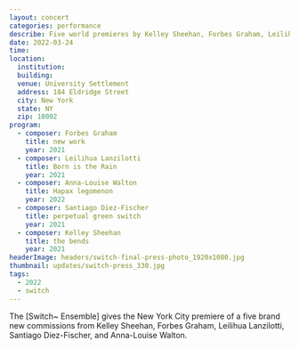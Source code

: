 ```yaml
---
layout: concert
categories: performance
describe: Five world premieres by Kelley Sheehan, Forbes Graham, Leilihua Lanzilotti, Santiago Diez-Fischer, and Anna-Louise Walton.
date: 2022-03-24
time:
location:
  institution:
  building:
  venue: University Settlement
  address: 184 Eldridge Street
  city: New York
  state: NY
  zip: 10002
program:
  - composer: Forbes Graham
    title: new work
    year: 2021
  - composer: Leilihua Lanzilotti
    title: Born is the Rain
    year: 2021
  - composer: Anna-Louise Walton
    title: Hapax legomenon
    year: 2022
  - composer: Santiago Diez-Fischer
    title: perpetual green switch
    year: 2021
  - composer: Kelley Sheehan
    title: the bends
    year: 2021
headerImage: headers/switch-final-press-photo_1920x1080.jpg
thumbnail: updates/switch-press_330.jpg
tags:
  - 2022
  - switch
---
```


The [Switch~ Ensemble] gives the New York City premiere of a five brand new commissions from Kelley Sheehan, Forbes Graham, Leilihua Lanzilotti, Santiago Diez-Fischer, and Anna-Louise Walton.
